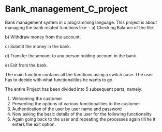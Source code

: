 # Bank_management_C_project
 Bank management system in c programming language.
This project is about managing the bank related functions like: -
a)	Checking Balance of the file. 

b) Withdraw money from the account. 

c) Submit the money in the bank. 

d) Transfer the amount to any person holding account in the bank. 

e) Exit from the bank.

The main function contains all the functions using a switch case. The user has to decide with what functionalities he wants to go.

The entire Project has been divided into 5 subsequent parts, namely:
1)	Welcoming the customer
2)	Presenting the options of various functionalities  to the customer
3)	Authentication of the user by user name and password
4)	Now asking the basic details of the user for the following functionality
5)	Again going back to the user and repeating the processes again till he it enters the exit option.


    





